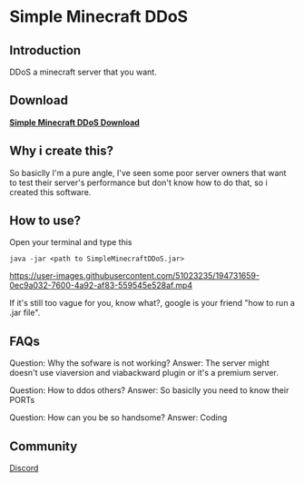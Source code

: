 # Simple Minecraft DDoS

## Introduction
DDoS a minecraft server that you want.

## Download
**[Simple Minecraft DDoS Download](https://github.com/CaoTrongThang/SimpleMinecraftDDoS/releases/tag/MinecraftDDoS)**

## Why i create this?
So basiclly I'm a pure angle, I've seen some poor server owners that want to test their server's performance but don't know how to do that, so i created this software.

## How to use?
Open your terminal and type this
```
java -jar <path to SimpleMinecraftDDoS.jar>
```

https://user-images.githubusercontent.com/51023235/194731659-0ec9a032-7600-4a92-af83-559545e528af.mp4


If it's still too vague for you, know what?, google is your friend "how to run a .jar file".

## FAQs
Question: Why the sofware is not working?
  Answer: The server might doesn't use viaversion and viabackward plugin or it's a premium server.

Question: How to ddos others?
  Answer: So basiclly you need to know their PORTs

Question: How can you be so handsome?
  Answer: Coding

## Community
[Discord](https://discord.gg/Fg4cSDt)
